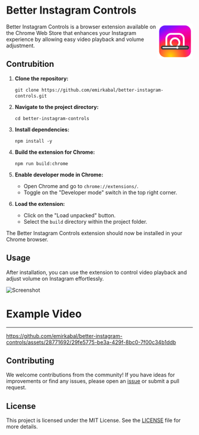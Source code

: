 # Better Instagram Controls

<img align="right" src="/public/icons/logo128.png" width=96 alt="Better Instagram Controls logo">

Better Instagram Controls is a browser extension available on the Chrome Web Store that enhances your Instagram experience by allowing easy video playback and volume adjustment.

## Contrubition

1. **Clone the repository:**
   ```
   git clone https://github.com/emirkabal/better-instagram-controls.git
   ```

2. **Navigate to the project directory:**
   ```
   cd better-instagram-controls
   ```

3. **Install dependencies:**
   ```
   npm install -y
   ```

4. **Build the extension for Chrome:**
   ```
   npm run build:chrome
   ```

5. **Enable developer mode in Chrome:**
   - Open Chrome and go to `chrome://extensions/`.
   - Toggle on the "Developer mode" switch in the top right corner.

6. **Load the extension:**
   - Click on the "Load unpacked" button.
   - Select the `build` directory within the project folder.

The Better Instagram Controls extension should now be installed in your Chrome browser.

## Usage

After installation, you can use the extension to control video playback and adjust volume on Instagram effortlessly.

![Screenshot](https://github.com/emirkabal/better-instagram-controls/assets/28771692/7b96c062-2f84-4da1-a0c3-94d45284dc8d)
# Example Video 

---

https://github.com/emirkabal/better-instagram-controls/assets/28771692/29fe5775-be3a-429f-8bc0-7f00c34b1ddb



## Contributing

We welcome contributions from the community! If you have ideas for improvements or find any issues, please open an [issue](https://github.com/emirkabal/better-instagram-controls/issues) or submit a pull request.

## License

This project is licensed under the MIT License. See the [LICENSE](LICENSE) file for more details.
